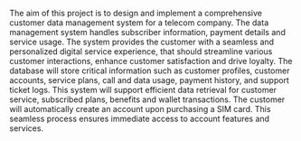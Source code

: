 The aim of this project is to design and implement a comprehensive customer data management system for a telecom company. The data management system handles subscriber information, 
payment details and service usage. 
The system provides the customer with a seamless and personalized digital service experience, 
that should streamline various customer interactions, enhance customer satisfaction and drive 
loyalty.
The database will store critical information such as customer profiles, customer accounts, 
service plans, call and data usage, payment history, and support ticket logs. This system will 
support efficient data retrieval for customer service, subscribed plans, benefits and wallet 
transactions. 
The customer will automatically create an account upon purchasing a SIM card. This seamless 
process ensures immediate access to account features and services. 
